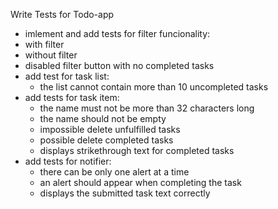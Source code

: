 Write Tests for Todo-app

- imlement and add tests for filter funcionality:
- with filter
- without filter
- disabled filter button with no completed tasks
- add test for task list:
  - the list cannot contain more than 10 uncompleted tasks
- add tests for task item:
  - the name must not be more than 32 characters long
  - the name should not be empty
  - impossible delete unfulfilled tasks
  - possible delete completed tasks
  - displays strikethrough text for completed tasks
- add tests for notifier:
  - there can be only one alert at a time
  - an alert should appear when completing the task
  - displays the submitted task text correctly
